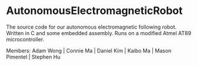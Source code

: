 AutonomousElectromagneticRobot
==============================

The source code for our autonomous electromagnetic following robot.
Written in C and some embedded assembly.
Runs on a modified Atmel AT89 microcontroller.

Members:
Adam Wong 
| Connie Ma 
| Daniel Kim 
| Kaibo Ma 
| Mason Pimentel 
| Stephen Hu
